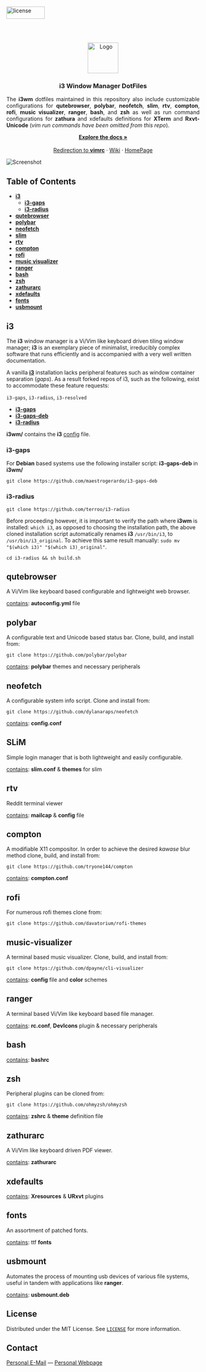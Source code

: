 <!-- PROJECT LOGO -->
<br />
<p align="left">
  <a href="https://github.com/MDBrodskiy/i3DotFiles/tree/master/LICENSE">
    <img src="images/license.svg" alt="license" width="100" height="32">
</p>
<br/>
<br/>
<p align="center">
  <a href="https://github.com/MDBrodskiy/i3DotFiles">
    <img src="images/logo.png" alt="Logo" width="80" height="80">
  </a>

  <h3 align="center">i3 Window Manager DotFiles</h3>

  <p align="justify">
The <strong>i3wm</strong> dotfiles maintained in this repository also include customizable configurations for <strong> qutebrowser</strong>, <strong>polybar</strong>, <strong>neofetch</strong>, <strong>slim</strong>, <strong>rtv</strong>, <strong>compton</strong>, <strong>rofi</strong>, <strong>music visualizer</strong>, <strong>ranger</strong>, <strong>bash</strong>, and <strong>zsh</strong> as well as run command configurations for <strong>zathura</strong> and xdefaults definitions for <strong>XTerm</strong> and <strong>Rxvt-Unicode</strong> (<em>vim run commands have been omitted from this repo</em>).
<br />
</p>
<p align="center">
    <a href="https://github.com/MDBrodskiy/i3DotFiles"><strong>Explore the docs »</strong></a>
    <br />
    <br />
    <a href="https://github.com/MDBrodskiy/.vim">Redirection to <strong>vimrc</strong></a>
    ·
    <a href="https://en.wikipedia.org/wiki/I3wm">Wiki</a>
    ·
    <a href="https://i3wm.org/">HomePage</a>
  </p>
</p>






<img src="images/screenshot.png" alt="Screenshot">






<!-- TABLE OF CONTENTS -->
## Table of Contents

* [**i3**](#i3)
  * [**i3-gaps**](#i3-gaps)
  * [**i3-radius**](#i3-radius)
* [**qutebrowser**](#qutebrowser)
* [**polybar**](#polybar)
* [**neofetch**](#neofetch)
* [**slim**](#slim)
* [**rtv**](#rtv)
* [**compton**](#comtpon)
* [**rofi**](#rofi)
* [**music visualizer**](#music-visualizer)
* [**ranger**](#ranger)
* [**bash**](#bash)
* [**zsh**](#zsh)
* [**zathurarc**](#zathurarc)
* [**xdefaults**](#xdefaults)
* [**fonts**](#fonts)
* [**usbmount**](#usbmount)






<!-- i3 -->
## i3 

The **i3** window manager is a Vi/Vim like keyboard driven tiling window manager; **i3** is an exemplary piece of minimalist, irreducibly complex software that runs efficiently and is accompanied with a very well written documentation.


A vanilla [**i3**](https://github.com/i3/i3) installation lacks peripheral features such as window container separation (*gaps*). As a result forked repos of i3, such as the following, exist to accommodate these feature requests:

`i3-gaps`, `i3-radius`, `i3-resolved`


* [**i3-gaps**](https://github.com/Airblader/i3)
* [**i3-gaps-deb**](https://github.com/maestrogerardo/i3-gaps-deb)
* [**i3-radius**](https://github.com/terroo/i3-radius)

**i3wm/** contains the **i3** [config](https://github.com/MDBrodskiy/i3DotFiles/tree/master/i3wm) file.

### i3-gaps

For **Debian** based systems use the following installer script:
**i3-gaps-deb** in **i3wm/**
```
git clone https://github.com/maestrogerardo/i3-gaps-deb
```

### i3-radius
 
```
git clone https://github.com/terroo/i3-radius
```
Before proceeding however, it is important to verify the path where **i3wm** is installed: `which i3`, as opposed to choosing the installation path, the above cloned installation script automatically renames **i3** `/usr/bin/i3`, to `/usr/bin/i3_original`. To achieve this same result manually: `sudo mv "$(which i3)" "$(which i3)_original"`.
```
cd i3-radius && sh build.sh
```



<!-- QUTEBROWSER -->
## qutebrowser

A Vi/Vim like keyboard based configurable and lightweight web browser.

[<u>contains</u>](https://github.com/MDBrodskiy/i3DotFiles/tree/master/qutebrowser): **autoconfig.yml** file




<!-- POLYBAR -->
## polybar 

A configurable text and Unicode based status bar. Clone, build, and install from:
```
git clone https://github.com/polybar/polybar
```

[<u>contains</u>](https://github.com/MDBrodskiy/i3DotFiles/tree/master/polybar): **polybar** themes and necessary peripherals



<!-- NEOFETCH -->
## neofetch 

A configurable system info script. Clone and install from:
```
git clone https://github.com/dylanaraps/neofetch
```

[<u>contains</u>](https://github.com/MDBrodskiy/i3DotFiles/tree/master/neofetch): **config.conf** 



<!-- SLiM -->
## SLiM

Simple login manager that is both lightweight and easily configurable.

[<u>contains</u>](https://github.com/MDBrodskiy/i3DotFiles/tree/master/slim): **slim.conf** & **themes** for slim



<!-- RTV -->
## rtv

Reddit terminal viewer

[<u>contains</u>](https://github.com/MDBrodskiy/i3DotFiles/tree/master/rtv): **mailcap** & **config** file


<!-- COMPTON -->
## compton

A modifiable X11 compositor. In order to achieve the desired *kawase* blur method clone, build, and install from:
```
git clone https://github.com/tryone144/compton
```

[<u>contains</u>](https://github.com/MDBrodskiy/i3DotFiles/tree/master/compton): **compton.conf** 



<!-- ROFI -->
## rofi

For numerous rofi themes clone from:
```
git clone https://github.com/davatorium/rofi-themes
```



<!-- CLI MUSIC VISUALIZER -->
## music-visualizer

A terminal based music visualizer. Clone, build, and install from:

```
git clone https://github.com/dpayne/cli-visualizer
```


[<u>contains</u>](https://github.com/MDBrodskiy/i3DotFiles/tree/master/vis): **config** file and **color** schemes



<!-- RANGER -->
## ranger

A terminal based Vi/Vim like keyboard based file manager.

[<u>contains</u>](https://github.com/MDBrodskiy/i3DotFiles/tree/master/ranger): **rc.conf**, **DevIcons** plugin & necessary peripherals


<!-- BASH -->
## bash

[<u>contains</u>](https://github.com/MDBrodskiy/i3DotFiles/tree/master/bash): **bashrc** 



<!-- ZSH -->
## zsh

Peripheral plugins can be cloned from:
```
git clone https://github.com/ohmyzsh/ohmyzsh 
```

[<u>contains</u>](https://github.com/MDBrodskiy/i3DotFiles/tree/master/zsh): **zshrc** & **theme** definition file



<!-- ZATHURARC -->
## zathurarc

A Vi/Vim like keyboard driven PDF viewer.

[<u>contains</u>](https://github.com/MDBrodskiy/i3DotFiles/tree/master/zathura): **zathurarc**



<!-- XDEFAULTS -->
## xdefaults

[<u>contains</u>](https://github.com/MDBrodskiy/i3DotFiles/tree/master/Xdefaults): **Xresources** & **URxvt** plugins


<!-- FONTS -->
## fonts

An assortment of patched fonts.

[<u>contains</u>](https://github.com/MDBrodskiy/i3DotFiles/tree/master/fonts): ttf **fonts** 



<!-- USBMOUNT -->
## usbmount

Automates the process of mounting usb devices of various file systems, useful in tandem with applications like **ranger**.

[<u>contains</u>](https://github.com/MDBrodskiy/i3DotFiles/tree/master/usbmount): **usbmount.deb**





<!-- LICENSE -->
## License

Distributed under the MIT License. See [`LICENSE`](https://github.com/MDBrodskiy/i3DotFiles/tree/master/LICENSE) for more information.






<!-- CONTACT -->
## Contact

<a href="mailto:Michael@Brodskiy.com">Personal E-Mail</a> — [Personal Webpage](http://Michael.Brodskiy.com/)  

